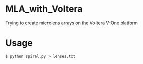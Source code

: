 # MLA_with_Voltera
Trying to create microlens arrays on the Voltera V-One platform

# Usage
```
$ python spiral.py > lenses.txt
```
